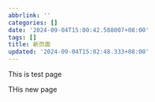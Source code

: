 ```yaml
---
abbrlink: ''
categories: []
date: '2024-09-04T15:00:42.588007+08:00'
tags: []
title: 新页面
updated: '2024-09-04T15:02:48.333+08:00'
---
```

This is test page

THis new page
